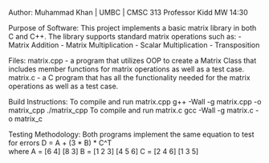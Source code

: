 Author: Muhammad Khan | UMBC | CMSC 313 Professor Kidd MW 14:30

Purpose of Software: This project implements a basic matrix library in both C and C++. 
                      The library supports standard matrix operations such as:
                      - Matrix Addition
                      - Matrix Multiplication
                      - Scalar Multiplication
                      - Transposition
                      
Files:
matrix.cpp - a program that utilizes OOP to create a Matrix Class that includes 
              member functions for matrix operations as well as a test case.
matrix.c - a C program that has all the functionality needed for the matrix operations
            as well as a test case.

Build Instructions:
To compile and run matrix.cpp
g++ -Wall -g matrix.cpp -o matrix_cpp
./matrix_cpp
To compile and run matrix.c
gcc -Wall -g matrix.c -o matrix_c

Testing Methodology:
Both programs implement the same equation to test for errors
    D = A + (3 * B) * C^T      
    where
    A = [6 4] [8 3]
    B = [1 2 3] [4 5 6]
    C = [2 4 6] [1 3 5]
